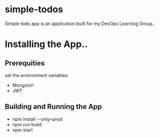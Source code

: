 # simple-todos
Simple todo app is an application built for my DevOps Learning Group..

# Installing the App..

## Prerequities

set the environment variables:

- MongoUrl
- JWT

## Building and Running the App

- npm install --only=prod
- npm run build
- npm start
